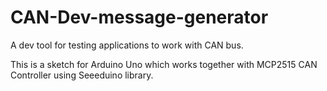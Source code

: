 # CAN-Dev-message-generator
A dev tool for testing applications to work with CAN bus.

This is a sketch for Arduino Uno which works together with MCP2515 CAN Controller using Seeeduino library.
